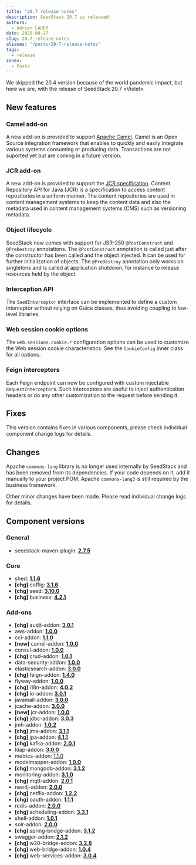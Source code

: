 ```yaml
---
title: "20.7 release notes"
description: SeedStack 20.7 is released!
authors:
  - Adrien LAUER
date: 2020-08-27
slug: 20.7-release-notes
aliases: "/posts/20-7-release-notes"
tags:
  - release
zones:
  - Posts
---
```


We skipped the 20.4 version because of the world pandemic impact, but here we are, with the release of SeedStack 20.7 «Violet».<!--more-->

## New features

### Camel add-on

A new add-on is provided to support [Apache Camel](https://camel.apache.org/). Camel is an Open Source integration framework 
that enables to quickly and easily integrate various systems consuming or producing data. Transactions are not suported yet but
are coming in a future version.

### JCR add-on

A new add-on is provided to support the [JCR specification](https://en.wikipedia.org/wiki/Content_repository_API_for_Java). Content Repository API for Java (JCR) 
is a specification to access content repositories in a uniform manner. The content repositories are used in content management systems to keep the content 
data and also the metadata used in content management systems (CMS) such as versioning metadata.

### Object lifecycle

SeedStack now comes with support for JSR-250 `@PostConstruct` and `@PreDestroy` annotations. The `@PostConstruct` annotation is called just after the 
constructor has been called and the object injected. It can be used for further initialization of objects. The `@PreDestroy` annotation only works on singletons 
and is called at application shutdown, for instance to release resources held by the object.

### Interception API

The `SeedInterceptor` interface can be implemented to define a custom interceptor without relying on Guice classes, thus avoiding coupling to low-level 
libraries.

### Web session cookie options

The `web.sessions.cookie.*` configuration options can be used to customize the Web session cookie characteristics. 
See the `CookieConfig` inner class for all options. 

### Feign interceptors

Each Feign endpoint can now be configured with custom injectable `RequestInterceptor`s. Such interceptors are useful to inject authentication headers
or do any other customization to the request before sending it.

## Fixes

This version contains fixes in various components, please check individual component change logs for details.

## Changes

Apache `commons-lang` library is no longer used internally by SeedStack and has been removed from its dependencies. If your code depends on it, 
add it manually to your project POM. Apache `commons-lang3` is still required by the business framework.

Other minor changes have been made. Please read individual change logs for details. 

## Component versions

### General

* seedstack-maven-plugin: **[2.7.5](https://github.com/seedstack/seedstack-maven-plugin/releases/tag/v2.7.5)**

### Core

* shed: **[1.1.6](https://github.com/seedstack/shed/releases/tag/v1.1.6)**
* **[chg]** coffig: **[3.1.6](https://github.com/seedstack/coffig/releases/tag/v3.1.6)**
* **[chg]** seed: **[3.10.0](https://github.com/seedstack/seed/releases/tag/v3.10.0)**
* **[chg]** business: **[4.2.1](https://github.com/seedstack/business/releases/tag/v4.2.1)**

### Add-ons

* **[chg]** audit-addon: **[3.0.1](https://github.com/seedstack/audit-addon/releases/tag/v3.0.1)**
* aws-addon: **[1.0.0](https://github.com/seedstack/aws-addon/releases/tag/v1.0.0)**
* cci-addon: **[1.1.0](https://github.com/seedstack/cci-addon/releases/tag/v1.1.0)**
* **[new]** camel-addon: **[1.0.0](https://github.com/seedstack/camel-addon/releases/tag/v1.0.0)**
* consul-addon: **[1.0.0](https://github.com/seedstack/consul-addon/releases/tag/v1.0.0)**
* **[chg]** crud-addon: **[1.0.1](https://github.com/seedstack/crud-addon/releases/tag/v1.0.1)**
* data-security-addon: **[1.0.0](https://github.com/seedstack/data-security-addon/releases/tag/v1.0.0)**
* elasticsearch-addon: **[3.0.0](https://github.com/seedstack/elasticsearch-addon/releases/tag/v3.0.0)**
* **[chg]** feign-addon: **[1.4.0](https://github.com/seedstack/feign-addon/releases/tag/v1.4.0)**
* flyway-addon: **[1.0.0](https://github.com/seedstack/flyway-addon/releases/tag/v1.0.0)**
* **[chg]** i18n-addon: **[4.0.2](https://github.com/seedstack/i18n-addon/releases/tag/v4.0.2)**
* **[chg]** io-addon: **[3.0.1](https://github.com/seedstack/io-addon/releases/tag/v3.0.1)**
* javamail-addon: **[3.0.0](https://github.com/seedstack/javamail-addon/releases/tag/v3.0.0)**
* jcache-addon: **[3.0.0](https://github.com/seedstack/jcache-addon/releases/tag/v3.0.0)**
* **[new]** jcr-addon: **[1.0.0](https://github.com/seedstack/jcr-addon/releases/tag/v1.0.0)**
* **[chg]** jdbc-addon: **[3.0.3](https://github.com/seedstack/jdbc-addon/releases/tag/v3.0.3)**
* jmh-addon: **[1.0.2](https://github.com/seedstack/jmh-addon/releases/tag/v1.0.2)**
* **[chg]** jms-addon: **[3.1.1](https://github.com/seedstack/jms-addon/releases/tag/v3.1.1)**
* **[chg]** jpa-addon: **[4.1.1](https://github.com/seedstack/jpa-addon/releases/tag/v4.1.1)**
* **[chg]** kafka-addon: **[2.0.1](https://github.com/seedstack/kafka-addon/releases/tag/v2.0.1)**
* ldap-addon: **[3.0.0](https://github.com/seedstack/ldap-addon/releases/tag/v3.0.0)**
* metrics-addon: [1.1.0](https://github.com/seedstack/metrics-addon/releases/tag/v1.1.0)
* modelmapper-addon: **[1.0.0](https://github.com/seedstack/modelmapper-addon/releases/tag/v1.0.0)**
* **[chg]** mongodb-addon: **[3.1.2](https://github.com/seedstack/mongodb-addon/releases/tag/v3.1.2)**
* monitoring-addon: **[3.1.0](https://github.com/seedstack/monitoring-addon/releases/tag/v3.1.0)**
* **[chg]** mqtt-addon: **[2.0.1](https://github.com/seedstack/mqtt-addon/releases/tag/v2.0.1)**
* neo4j-addon: **[2.0.0](https://github.com/seedstack/neo4j-addon/releases/tag/v2.0.0)**
* **[chg]** netflix-addon: **[1.2.2](https://github.com/seedstack/netflix-addon/releases/tag/v1.2.2)**
* **[chg]** oauth-addon: **[1.1.1](https://github.com/seedstack/oauth-addon/releases/tag/v1.1.1)**
* redis-addon: **[2.0.0](https://github.com/seedstack/redis-addon/releases/tag/v2.0.0)**
* **[chg]** scheduling-addon: **[3.3.1](https://github.com/seedstack/scheduling-addon/releases/tag/v3.3.1)**
* shell-addon: **[1.0.1](https://github.com/seedstack/shell-addon/releases/tag/v1.0.1)**
* solr-addon: **[2.0.0](https://github.com/seedstack/solr-addon/releases/tag/v2.0.0)**
* **[chg]** spring-bridge-addon: **[3.1.2](https://github.com/seedstack/spring-bridge-addon/releases/tag/v3.1.2)**
* swagger-addon: **[2.1.2](https://github.com/seedstack/swagger-addon/releases/tag/v2.1.2)**
* **[chg]** w20-bridge-addon: **[3.2.8](https://github.com/seedstack/w20-bridge-addon/releases/tag/v3.2.8)**
* **[chg]** web-bridge-addon: **[1.0.4](https://github.com/seedstack/web-bridge-addon/releases/tag/v1.0.4)**
* **[chg]** web-services-addon: **[3.0.4](https://github.com/seedstack/web-services-addon/releases/tag/v3.0.4)**
